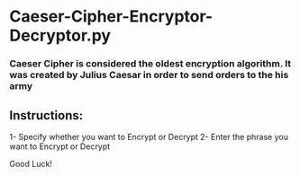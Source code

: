 # Caeser-Cipher-Encryptor-Decryptor.py

### Caeser Cipher is considered the oldest encryption algorithm. It was created by Julius Caesar in order to send orders to the his army

## Instructions:
1- Specify whether you want to Encrypt or Decrypt
2- Enter the phrase you want to Encrypt or Decrypt

Good Luck!
